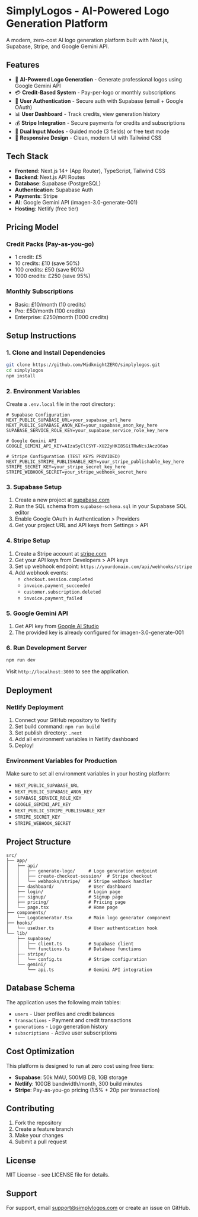# SimplyLogos - AI-Powered Logo Generation Platform

A modern, zero-cost AI logo generation platform built with Next.js, Supabase, Stripe, and Google Gemini API.

## Features

- 🤖 **AI-Powered Logo Generation** - Generate professional logos using Google Gemini API
- 💳 **Credit-Based System** - Pay-per-logo or monthly subscriptions
- 🔐 **User Authentication** - Secure auth with Supabase (email + Google OAuth)
- 📊 **User Dashboard** - Track credits, view generation history
- 💰 **Stripe Integration** - Secure payments for credits and subscriptions
- 🎨 **Dual Input Modes** - Guided mode (3 fields) or free text mode
- 📱 **Responsive Design** - Clean, modern UI with Tailwind CSS

## Tech Stack

- **Frontend**: Next.js 14+ (App Router), TypeScript, Tailwind CSS
- **Backend**: Next.js API Routes
- **Database**: Supabase (PostgreSQL)
- **Authentication**: Supabase Auth
- **Payments**: Stripe
- **AI**: Google Gemini API (imagen-3.0-generate-001)
- **Hosting**: Netlify (free tier)

## Pricing Model

### Credit Packs (Pay-as-you-go)
- 1 credit: £5
- 10 credits: £10 (save 50%)
- 100 credits: £50 (save 90%)
- 1000 credits: £250 (save 95%)

### Monthly Subscriptions
- Basic: £10/month (10 credits)
- Pro: £50/month (100 credits)
- Enterprise: £250/month (1000 credits)

## Setup Instructions

### 1. Clone and Install Dependencies

```bash
git clone https://github.com/MidknightZERO/simplylogos.git
cd simplylogos
npm install
```

### 2. Environment Variables

Create a `.env.local` file in the root directory:

```env
# Supabase Configuration
NEXT_PUBLIC_SUPABASE_URL=your_supabase_url_here
NEXT_PUBLIC_SUPABASE_ANON_KEY=your_supabase_anon_key_here
SUPABASE_SERVICE_ROLE_KEY=your_supabase_service_role_key_here

# Google Gemini API
GOOGLE_GEMINI_API_KEY=AIzaSyClCSYF-XU22yHKI8SGiTRwNcsJAczO6ao

# Stripe Configuration (TEST KEYS PROVIDED)
NEXT_PUBLIC_STRIPE_PUBLISHABLE_KEY=your_stripe_publishable_key_here
STRIPE_SECRET_KEY=your_stripe_secret_key_here
STRIPE_WEBHOOK_SECRET=your_stripe_webhook_secret_here
```

### 3. Supabase Setup

1. Create a new project at [supabase.com](https://supabase.com)
2. Run the SQL schema from `supabase-schema.sql` in your Supabase SQL editor
3. Enable Google OAuth in Authentication > Providers
4. Get your project URL and API keys from Settings > API

### 4. Stripe Setup

1. Create a Stripe account at [stripe.com](https://stripe.com)
2. Get your API keys from Developers > API keys
3. Set up webhook endpoint: `https://yourdomain.com/api/webhooks/stripe`
4. Add webhook events:
   - `checkout.session.completed`
   - `invoice.payment_succeeded`
   - `customer.subscription.deleted`
   - `invoice.payment_failed`

### 5. Google Gemini API

1. Get API key from [Google AI Studio](https://makersuite.google.com/app/apikey)
2. The provided key is already configured for imagen-3.0-generate-001

### 6. Run Development Server

```bash
npm run dev
```

Visit `http://localhost:3000` to see the application.

## Deployment

### Netlify Deployment

1. Connect your GitHub repository to Netlify
2. Set build command: `npm run build`
3. Set publish directory: `.next`
4. Add all environment variables in Netlify dashboard
5. Deploy!

### Environment Variables for Production

Make sure to set all environment variables in your hosting platform:

- `NEXT_PUBLIC_SUPABASE_URL`
- `NEXT_PUBLIC_SUPABASE_ANON_KEY`
- `SUPABASE_SERVICE_ROLE_KEY`
- `GOOGLE_GEMINI_API_KEY`
- `NEXT_PUBLIC_STRIPE_PUBLISHABLE_KEY`
- `STRIPE_SECRET_KEY`
- `STRIPE_WEBHOOK_SECRET`

## Project Structure

```
src/
├── app/
│   ├── api/
│   │   ├── generate-logo/     # Logo generation endpoint
│   │   ├── create-checkout-session/  # Stripe checkout
│   │   └── webhooks/stripe/   # Stripe webhook handler
│   ├── dashboard/             # User dashboard
│   ├── login/                 # Login page
│   ├── signup/                # Signup page
│   ├── pricing/               # Pricing page
│   └── page.tsx               # Home page
├── components/
│   └── LogoGenerator.tsx      # Main logo generator component
├── hooks/
│   └── useUser.ts             # User authentication hook
└── lib/
    ├── supabase/
    │   ├── client.ts          # Supabase client
    │   └── functions.ts       # Database functions
    ├── stripe/
    │   └── config.ts          # Stripe configuration
    └── gemini/
        └── api.ts             # Gemini API integration
```

## Database Schema

The application uses the following main tables:

- `users` - User profiles and credit balances
- `transactions` - Payment and credit transactions
- `generations` - Logo generation history
- `subscriptions` - Active user subscriptions

## Cost Optimization

This platform is designed to run at zero cost using free tiers:

- **Supabase**: 50k MAU, 500MB DB, 1GB storage
- **Netlify**: 100GB bandwidth/month, 300 build minutes
- **Stripe**: Pay-as-you-go pricing (1.5% + 20p per transaction)

## Contributing

1. Fork the repository
2. Create a feature branch
3. Make your changes
4. Submit a pull request

## License

MIT License - see LICENSE file for details.

## Support

For support, email support@simplylogos.com or create an issue on GitHub.